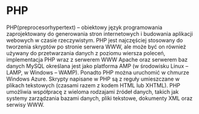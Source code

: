 # PHP

PHP(preprocesorhypertext) – obiektowy język programowania zaprojektowany do generowania stron internetowych i budowania aplikacji webowych w czasie rzeczywistym. PHP jest najczęściej stosowany do tworzenia skryptów po stronie serwera WWW, ale może być on również używany do przetwarzania danych z poziomu wiersza poleceń, implementacja PHP wraz z serwerem WWW Apache oraz serwerem baz danych MySQL określana jest jako platforma AMP (w środowisku Linux – LAMP, w Windows – WAMP). Ponadto PHP można uruchomić w chmurze Windows Azure. Skrypty napisane w PHP są z reguły umieszczane w plikach tekstowych (czasami razem z kodem HTML lub XHTML). PHP umożliwia współpracę z wieloma rodzajami źródeł danych, takich jak systemy zarządzania bazami danych, pliki tekstowe, dokumenty XML oraz serwisy WWW.